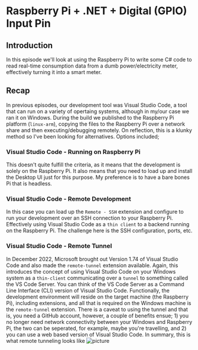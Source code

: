 # Raspberry Pi + .NET + Digital (GPIO) Input Pin
## Introduction
In this episode we'll look at using the Raspberry Pi to write some C# code to read real-time consumption data from a dumb power/electricity meter, effectively turning it into a smart meter.
## Recap
In previous episodes, our development tool was Visual Studio Code, a tool that can run on a variety of opertaing systems, although in my/our case we ran it on Windows. During the build we published to the Raspberry Pi platform (`linux-arm`), copying the files to the Raspberry Pi over a network share and then executing/debugging remotely. On reflection, this is a klunky method so I've been looking for alternatives. Options included;
### Visual Studio Code - Running on Raspberry Pi
This doesn't quite fulfill the criteria, as it means that the development is solely on the Raspberry Pi. It also means that you need to load up and install the Desktop UI just for this purpose. My preference is to have a bare bones Pi that is headless.
### Visual Studio Code - Remote Development
In this case you can load up the `Remote - SSH` extension and configure to run your development over an SSH connection to your Raspberry Pi. Effectively using Visual Studio Code as a `thin client` to a backend running on the Raspberry Pi. The challenge here is the SSH configuration, ports, etc. 
### Visual Studio Code - Remote Tunnel
In December 2022, Microsoft brought out Version 1.74 of Visual Studio Code and also made the `remote-tunnel` extension available. Again, this introduces the concept of using Visual Studio Code on your Windows system as a `thin-client` communicating over a `tunnel` to something called the VS Code Server. You can think of the VS Code Server as a Command Line Interface (CLI) version of Visual Studio Code. Functionally, the development environment will reside on the target machine (the Raspberry Pi), including extensions, and all that is required on the Windows machine is the `remote-tunnel` extension. There is a caveat to using the tunnel and that is, you need a GitHub account, however, a couple of benefits ensue; 1) you no longer need network connectivity between your Windows and Raspberry Pi, the two can be seperated, for example, maybe you're travelling, and 2) you can use a web based version of Visual Studio Code. In summary, this is what remote tunneling looks like
![picture](https://code.visualstudio.com/assets/docs/remote/vscode-server/server-arch-latest.png)

